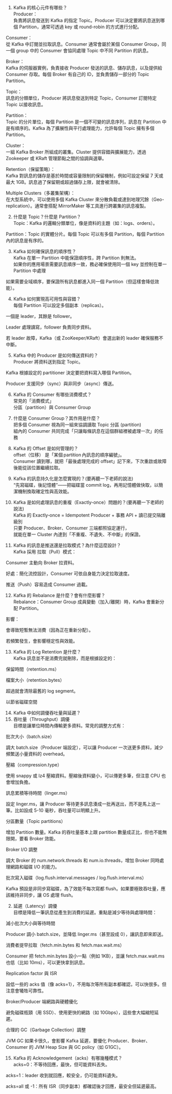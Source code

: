 
1. Kafka 的核心元件有哪些？  
Producer：  
負責將訊息發送到 Kafka 的指定 Topic。Producer 可以決定要將訊息送到哪個 Partition，通常可透過 key 或 round-robin 的方式進行分配。  
  
Consumer：  
從 Kafka 中訂閱並拉取訊息。Consumer 通常會屬於某個 Consumer Group，同一個 group 中的 Consumer 會協同處理 Topic 中不同 Partition 的訊息。  
  
Broker：  
Kafka 的伺服器實例，負責接收 Producer 發送的訊息、儲存訊息，以及提供給 Consumer 存取。每個 Broker 有自己的 ID，並負責儲存一部分的 Topic Partition。  
  
Topic：  
訊息的分類單位，Producer 將訊息發送到特定 Topic，Consumer 訂閱特定 Topic 以接收訊息。  
  
Partition：  
Topic 的分片單位，每個 Partition 是一個不可變的訊息序列，訊息在 Partition 中是有順序的。Kafka 為了擴展性與平行處理能力，允許每個 Topic 擁有多個 Partition。  
  
Cluster：  
一組 Kafka Broker 所組成的叢集。Cluster 提供容錯與擴展能力，透過 Zookeeper 或 KRaft 管理節點之間的協調與選舉。  
  
Retention（保留策略）：  
Kafka 對訊息的儲存是基於時間或容量限制的保留機制，例如可設定保留 7 天或最大 1GB。訊息過了保留期或超過儲存上限，就會被清除。  
  
Multiple Clusters（多叢集架構）：  
在大型系統中，可以使用多個 Kafka Cluster 來分散負載或達到地理冗餘（Geo-replication）。通常會搭配 MirrorMaker 等工具進行跨叢集的訊息複製。  
  
2. 什麼是 Topic？什麼是 Partition？  
Topic：Kafka 的邏輯分類單位，像是資料的主題（如：logs、orders）。  
  
Partition：Topic 的實體分片。每個 Topic 可以有多個 Partition，每個 Partition 內的訊息是有序的。  
  
3. Kafka 如何確保訊息的順序性？  
Kafka 在單一 Partition 中能保證順序性，跨 Partition 則無法。  
如果你的應用場景需要訊息順序一致，務必確保使用同一個 key 並控制在單一 Partition 中處理  
  
如果需要全域順序，要保證所有訊息都進入同一個 Partition（但這樣會降低效能）。  
  
  
4. Kafka 如何實現高可用性與容錯？  
每個 Partition 可以設定多個副本（replicas）。  
  
一個是 leader，其餘是 follower。  
  
Leader 處理讀寫，follower 負責同步資料。  
  
若 leader 故障，Kafka（或 ZooKeeper/KRaft）會選出新的 leader 確保服務不中斷。  
  
5. Kafka 中的 Producer 是如何傳送資料的？  
Producer 將資料送到指定 Topic。  
  
Kafka 根據設定的 partitioner 決定要把資料寫入哪個 Partition。  
  
Producer 支援同步（sync）與非同步（async）傳送。  
  
  
  
6. Kafka 的 Consumer 有哪些消費模式？  
常見的「消費模式」  
分區（partition）與 Consumer Group   
  
7. 什麼是 Consumer Group？其作用是什麼？  
把多個 Consumer 視為同一組來協調讀取 Topic 分區 (partition)  
組內的 Consumer 共同完成「只讓每條訊息在這個群組裡被處理一次」的任務  
  
8. Kafka 的 Offset 是如何管理的？  
offset（位移） 是「某個 partition 內訊息的順序編號」。  
Consumer 讀到哪，就把「最後處理完成的 offset」記下來，下次重啟或故障後能從該位置繼續拉取。  
  
9. Kafka 的訊息持久化是怎麼實現的？(要再聽一下老師的說法)  
“先寫磁碟，後記憶體”——把磁碟當 commit log，再用記憶體做快取，以簡潔機制換取確定性與高效能。  
  

  
  
10. Kafka 是如何處理訊息的重複（Exactly-once）問題的？(要再聽一下老師的說法)  
Kafka 的 Exactly‑once = Idempotent Producer + 事務 API + 讀已提交隔離級別  
只要 Producer、Broker、Consumer 三端都照協定運行，  
就能在單一 Cluster 內達到「不重複、不遺失、不中斷」的保證。  
  

11. Kafka 的訊息是推送還是拉取模式？為什麼這麼設計？  
Kafka 採用 拉取（Pull）模式：  
  
Consumer 主動向 Broker 拉資料。  
  
好處：簡化流控設計，Consumer 可依自身能力決定拉取速度。  
  
推送（Push）容易造成 Consumer 過載。  

12. Kafka 的 Rebalance 是什麼？會有什麼影響？  
Rebalance：Consumer Group 成員變動（加入/離開）時，Kafka 會重新分配 Partition。  
  
影響：  

會導致短暫無法消費（因為正在重新分配）。  
  
若頻繁發生，會影響穩定性與效能。  
  
  
  
13. Kafka 的 Log Retention 是什麼？  
Kafka 訊息並不是消費完就刪除，而是根據設定的：  
  
保留時間（retention.ms）  

檔案大小（retention.bytes）  
  
超過就會清除最舊的 log segment。   
  
以節省磁碟空間  
  
14. Kafka 中如何調優吞吐量與延遲？  
1. 吞吐量（Throughput）調優  
目標是讓單位時間內傳輸更多資料。常見的調整方式有：  

批次大小（batch.size）  
  
調大 batch.size（Producer 端設定），可以讓 Producer 一次送更多資料，減少頻繁送小量資料的 overhead。  
  
壓縮（compression.type）  
  
使用 snappy 或 lz4 壓縮資料。壓縮後資料變小，可以傳更多筆，但注意 CPU 也會增加負擔。   
  
訊息累積等待時間（linger.ms）  
  
設定 linger.ms，讓 Producer 等待更多訊息湊成一批再送出，而不是馬上送一筆。比如設成 5-10 毫秒，吞吐量可以明顯上升。  
  
分區數量（Topic partitions）  
  
增加 Partition 數量。Kafka 的吞吐量基本上跟 partition 數量成正比，但也不能無限開，要看 Broker 效能。  
  
Broker I/O 調整  
  
調大 Broker 的 num.network.threads 和 num.io.threads，增加 Broker 同時處理網路和磁碟 I/O 的能力。  
  
批次寫入磁碟（log.flush.interval.messages / log.flush.interval.ms）  
  
Kafka 預設是非同步寫磁碟，為了效能不每次寫都 flush。如果要極致吞吐量，應該維持非同步，讓 OS 處理 flush。  
  
2. 延遲（Latency）調優  
目標是降低一筆訊息從產生到消費的延遲。重點是減少等待與處理時間：  
  
減小批次大小與等待時間  
  
Producer 調小 batch.size，並降低 linger.ms（甚至設成 0），讓訊息即來即送。  
  
消費者提早拉取（fetch.min.bytes 和 fetch.max.wait.ms）  
  
Consumer 把 fetch.min.bytes 設小一點（例如 1KB），並讓 fetch.max.wait.ms 也低（比如 10ms），可以更快拿到訊息。  
  
Replication factor 與 ISR  
  
設低一些的 acks 值（像 acks=1），不用每次等所有副本都確認，可以快很多。但注意會犧牲可靠性。  
  
Broker/Producer 端網路與硬體優化  
  
避免磁碟瓶頸（用 SSD）、使用更快的網路（如 10Gbps），這些會大幅縮短延遲。  
  
合理的 GC（Garbage Collection）調整  
  
JVM GC 如果卡很久，會影響 Kafka 延遲，要優化 Producer、Broker、Consumer 的 JVM Heap Size 與 GC policy（如 G1GC）。  
  
15. Kafka 的 Acknowledgement（acks）有哪幾種模式？  
acks=0：不等待回應，最快，但可能資料丟失。  
  
acks=1：leader 收到就回應，較安全，仍可能資料遺失。  
  
acks=all 或 -1：所有 ISR（同步副本）都確認後才回應，最安全但延遲最高。  
  
